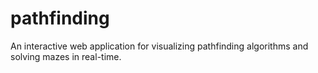 # pathfinding
An interactive web application for visualizing pathfinding algorithms and solving mazes in real-time.
